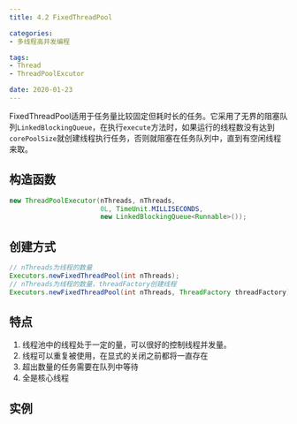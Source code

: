 ```yaml
---
title: 4.2 FixedThreadPool

categories:
- 多线程高并发编程

tags:
- Thread
- ThreadPoolExcutor

date: 2020-01-23
---
```

FixedThreadPool适用于任务量比较固定但耗时长的任务。它采用了无界的阻塞队列`LinkedBlockingQueue`，在执行`execute`方法时，如果运行的线程数没有达到`corePoolSize`就创建线程执行任务，否则就阻塞在任务队列中，直到有空闲线程来取。

## 构造函数
```java
new ThreadPoolExecutor(nThreads, nThreads, 
                       0L, TimeUnit.MILLISECONDS, 
                       new LinkedBlockingQueue<Runnable>());
```

## 创建方式
```java
// nThreads为线程的数量
Executors.newFixedThreadPool(int nThreads);
// nThreads为线程的数量，threadFactory创建线程
Executors.newFixedThreadPool(int nThreads, ThreadFactory threadFactory);
```
## 特点
1. 线程池中的线程处于一定的量，可以很好的控制线程并发量。
1. 线程可以重复被使用，在显式的关闭之前都将一直存在
1. 超出数量的任务需要在队列中等待
1. 全是核心线程

## 实例